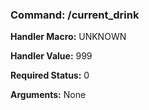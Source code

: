 ### Command: /current_drink

**Handler Macro:** UNKNOWN

**Handler Value:** 999

**Required Status:** 0

**Arguments:**
None
